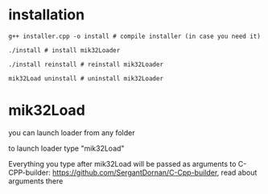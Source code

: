 # installation
```
g++ installer.cpp -o install # compile installer (in case you need it)
```

```
./install # install mik32Loader
```

```
./install reinstall # reinstall mik32Loader 
```

```
mik32Load uninstall # uninstall mik32Loader
```
# mik32Load
you can launch loader from any folder

to launch loader type "mik32Load"

Everything you type after mik32Load will be passed as arguments to C-CPP-builder: https://github.com/SergantDornan/C-Cpp-builder, read about arguments there
